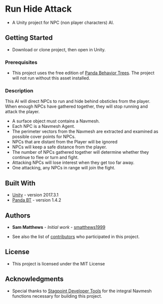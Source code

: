 # Run Hide Attack

* A Unity project for NPC (non player characters) AI.

## Getting Started

* Download or clone project, then open in Unity.

### Prerequisites

* This project uses the free edition of [Panda Behavior Trees](https://www.pandabehavior.com).  The project will not run without this asset installed.

### Description

This AI will direct NPCs to run and hide behind obsticles from the player.  When enough NPCs have gathered together, they will stop running and attack the player.


* A surface object must contains a Navmesh.  
* Each NPC is a Navmesh Agent.  
* The perimeter vectors from the Navmesh are extracted and  examined as possible cover points for NPCs.
* NPCs that are distant from the Player will be ignored
* NPCs will keep a safe distance from the player.
* The number of NPCs gathered together will determine whether they continue to flee or turn and fight.
* Attacking NPCs will lose interest when they get too far away.
* One attacking, any NPCs in range will join the fight. 

## Built With

* [Unity](https://unity3d.com/) - version 2017.3.1
* [Panda BT](http://www.pandabehaviour.com/) - version 1.4.2

## Authors

* **Sam Matthews** - *Initial work* - [smatthews1999](https://github.com/smatthews1999)

* See also the list of [contributors](https://github.com/your/project/contributors) who participated in this project.

## License

* This project is licensed under the MIT License

## Acknowledgments

* Special thanks to [Stagpoint Developer Tools](http://stagpoint.com/forums/threads/finding-the-borders-of-a-navmesh.10/) for the integral Navmesh functions necessary for building this project.
